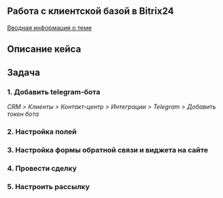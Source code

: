 ## Работа с клиентской базой в Bitrix24

[Вводная информация о теме](info.md)

## Описание кейса

## Задача

### 1. Добавить telegram-бота

_CRM > Клиенты > Контакт-центр > Интеграции > Telegram > Добавить токен бота_

### 2. Настройка полей

### 3. Настройка формы обратной связи и виджета на сайте

### 4. Провести сделку

### 5. Настроить рассылку
